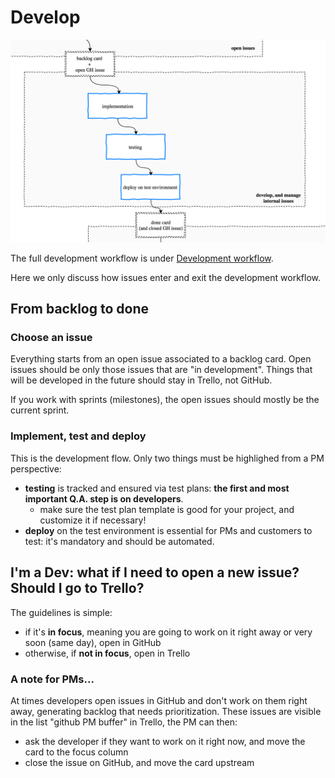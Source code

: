 # Develop

![](develop.png)

The full development workflow is under [Development workflow](../workflow/README.md).

Here we only discuss how issues enter and exit the development workflow.

## From backlog to done

### Choose an issue

Everything starts from an open issue associated to a backlog card. Open issues should be only those issues that are "in development". Things that will be developed in the future should stay in Trello, not GitHub.

If you work with sprints (milestones), the open issues should mostly be the current sprint.

### Implement, test and deploy

This is the development flow. Only two things must be highlighed from a PM perspective:

* **testing** is tracked and ensured via test plans: **the first and most important Q.A. step is on developers**.
  * make sure the test plan template is good for your project, and customize it if necessary!
* **deploy** on the test environment is essential for PMs and customers to test: it's mandatory and should be automated.

## I'm a Dev: what if I need to open a new issue? Should I go to Trello?

The guidelines is simple:

- if it's **in focus**, meaning you are going to work on it right away or very soon (same day), open in GitHub
- otherwise, if **not in focus**, open in Trello

### A note for PMs...

At times developers open issues in GitHub and don't work on them right away, generating backlog that needs prioritization. These issues are visible in the list "github PM buffer" in Trello, the PM can then:

- ask the developer if they want to work on it right now, and move the card to the focus column
- close the issue on GitHub, and move the card upstream



